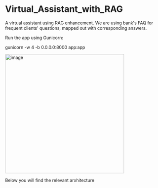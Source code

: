 # Virtual_Assistant_with_RAG
A virtual assistant using RAG enhancement. We are using bank's FAQ for frequent clients' questions, mapped out with corresponding answers.


Run the app using Gunicorn:

gunicorn -w 4 -b 0.0.0.0:8000 app:app

<img width="385" alt="image" src="https://github.com/user-attachments/assets/f567162d-3e61-41a8-a802-aa463ee89678" />

Below you will find the relevant arxhitecture


